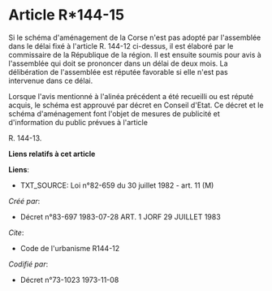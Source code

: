 # Article R*144-15

Si le schéma d'aménagement de la Corse n'est pas adopté par l'assemblée dans le délai fixé à l'article R. 144-12 ci-dessus,
il est élaboré par le commissaire de la République de la région. Il est ensuite soumis pour avis à l'assemblée qui doit se
prononcer dans un délai de deux mois. La délibération de l'assemblée est réputée favorable si elle n'est pas intervenue dans
ce délai.

Lorsque l'avis mentionné à l'alinéa précédent a été recueilli ou est réputé acquis, le schéma est approuvé par décret en
Conseil d'Etat. Ce décret et le schéma d'aménagement font l'objet de mesures de publicité et d'information du public prévues
à l'article

R. 144-13.

**Liens relatifs à cet article**

**Liens**:

  - TXT_SOURCE: Loi n°82-659 du 30 juillet 1982 - art. 11 (M)

_Créé par_:

  - Décret n°83-697 1983-07-28 ART. 1 JORF 29 JUILLET 1983

_Cite_:

  - Code de l'urbanisme R144-12

_Codifié par_:

  - Décret n°73-1023 1973-11-08
